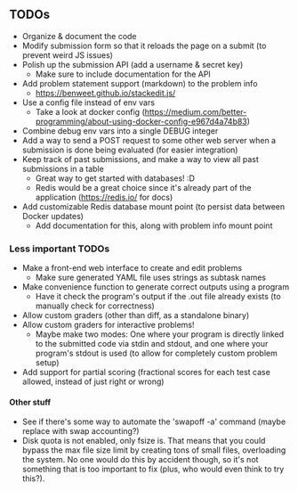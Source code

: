 ## TODOs
 - Organize & document the code
 - Modify submission form so that it reloads the page on a submit (to prevent weird JS issues)
 - Polish up the submission API (add a username & secret key)
   - Make sure to include documentation for the API
 - Add problem statement support (markdown) to the problem info
   - https://benweet.github.io/stackedit.js/
 - Use a config file instead of env vars
   - Take a look at docker config (https://medium.com/better-programming/about-using-docker-config-e967d4a74b83)
 - Combine debug env vars into a single DEBUG integer
 - Add a way to send a POST request to some other web server when a submission is done being evaluated (for easier integration)
 - Keep track of past submissions, and make a way to view all past submissions in a table
   - Great way to get started with databases! :D
   - Redis would be a great choice since it's already part of the application (https://redis.io/ for docs)
 - Add customizable Redis database mount point (to persist data between Docker updates)
   - Add documentation for this, along with problem info mount point

### Less important TODOs
 - Make a front-end web interface to create and edit problems
   - Make sure generated YAML file uses strings as subtask names
 - Make convenience function to generate correct outputs using a program
   - Have it check the program's output if the .out file already exists (to manually check for correctness)
 - Allow custom graders (other than diff, as a standalone binary)
 - Allow custom graders for interactive problems!
   - Maybe make two modes: One where your program is directly linked to the submitted code via stdin and stdout, and one where your program's stdout is used (to allow for completely custom problem setup)
 - Add support for partial scoring (fractional scores for each test case allowed, instead of just right or wrong)

#### Other stuff
 - See if there's some way to automate the 'swapoff -a' command (maybe replace with swap accounting?)
 - Disk quota is not enabled, only fsize is. That means that you could bypass the max file size limit by creating tons of small files, overloading the system. No one would do this by accident though, so it's not something that is too important to fix (plus, who would even think to try this?).
